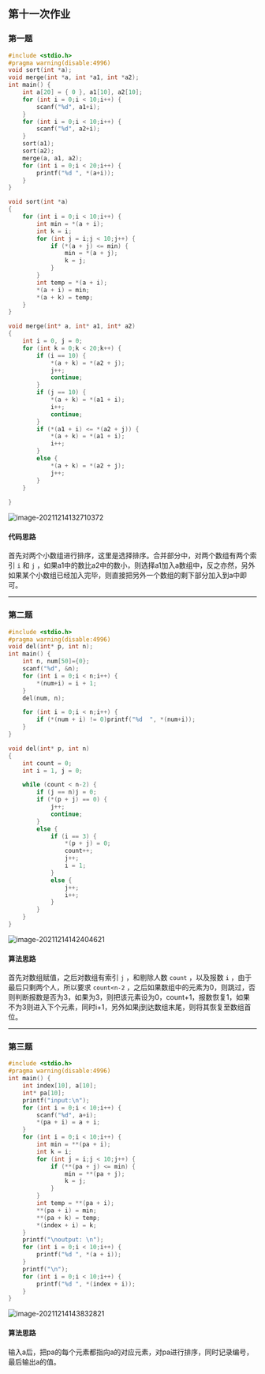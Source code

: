 ## 第十一次作业

### 第一题

```c
#include <stdio.h>
#pragma warning(disable:4996)
void sort(int *a);
void merge(int *a, int *a1, int *a2);
int main() {
	int a[20] = { 0 }, a1[10], a2[10];
	for (int i = 0;i < 10;i++) {
		scanf("%d", a1+i);
	}
	for (int i = 0;i < 10;i++) {
		scanf("%d", a2+i);
	}
	sort(a1);
	sort(a2);
	merge(a, a1, a2);
	for (int i = 0;i < 20;i++) {
		printf("%d ", *(a+i));
	}
}

void sort(int *a)
{
	for (int i = 0;i < 10;i++) {
		int min = *(a + i);
		int k = i;
		for (int j = i;j < 10;j++) {
			if (*(a + j) <= min) {
				min = *(a + j);
				k = j;
			}
		}
		int temp = *(a + i);
		*(a + i) = min;
		*(a + k) = temp;
	}
}

void merge(int* a, int* a1, int* a2)
{
	int i = 0, j = 0;
	for (int k = 0;k < 20;k++) {
		if (i == 10) {
			*(a + k) = *(a2 + j);
			j++;
			continue;
		}
		if (j == 10) {
			*(a + k) = *(a1 + i);
			i++;
			continue;
		}
		if (*(a1 + i) <= *(a2 + j)) {
			*(a + k) = *(a1 + i);
			i++;
		}
		else {
			*(a + k) = *(a2 + j);
			j++;
		}
	}
	
}

```

![image-20211214132710372](C:\Users\Lenovo\AppData\Roaming\Typora\typora-user-images\image-20211214132710372.png)

#### 代码思路

首先对两个小数组进行排序，这里是选择排序。合并部分中，对两个数组有两个索引 ``i`` 和 ``j`` ，如果a1中的数比a2中的数小，则选择a1加入a数组中，反之亦然，另外如果某个小数组已经加入完毕，则直接把另外一个数组的剩下部分加入到a中即可。

---------

### 第二题

```c
#include <stdio.h>
#pragma warning(disable:4996)
void del(int* p, int n);
int main() {
	int n, num[50]={0};
	scanf("%d", &n);
	for (int i = 0;i < n;i++) {
		*(num+i) = i + 1;
	}
	del(num, n);

	for (int i = 0;i < n;i++) {
		if (*(num + i) != 0)printf("%d  ", *(num+i));
	}
}

void del(int* p, int n)
{
	int count = 0;
	int i = 1, j = 0;

	while (count < n-2) {
		if (j == n)j = 0;
		if (*(p + j) == 0) {
			j++;
			continue;
		}
		else {
			if (i == 3) {
				*(p + j) = 0;
				count++;
				j++;
				i = 1;
			}
			else {
				j++;
				i++;
			}
		}
	}
}

```

![image-20211214142404621](C:\Users\Lenovo\AppData\Roaming\Typora\typora-user-images\image-20211214142404621.png)

#### 算法思路

首先对数组赋值，之后对数组有索引 ``j`` ，和剔除人数 ``count`` ，以及报数 ``i`` ，由于最后只剩两个人，所以要求 ``count<n-2`` ，之后如果数组中的元素为0，则跳过，否则判断报数是否为3，如果为3，则把该元素设为0，count+1，报数恢复1，如果不为3则进入下个元素，同时i+1，另外如果j到达数组末尾，则将其恢复至数组首位。

-----------

### 第三题

```c
#include <stdio.h>
#pragma warning(disable:4996)
int main() {
	int index[10], a[10];
	int* pa[10];
	printf("input:\n");
	for (int i = 0;i < 10;i++) {
		scanf("%d", a+i);
		*(pa + i) = a + i;
	}
	for (int i = 0;i < 10;i++) {
		int min = **(pa + i);
		int k = i;
		for (int j = i;j < 10;j++) {
			if (**(pa + j) <= min) {
				min = **(pa + j);
				k = j;
			}
		}
		int temp = **(pa + i);
		**(pa + i) = min;
		**(pa + k) = temp;
		*(index + i) = k;
	}
	printf("\noutput: \n");
	for (int i = 0;i < 10;i++) {
		printf("%d ", *(a + i));
	}
	printf("\n");
	for (int i = 0;i < 10;i++) {
		printf("%d ", *(index + i));
	}
}
```

![image-20211214143832821](C:\Users\Lenovo\AppData\Roaming\Typora\typora-user-images\image-20211214143832821.png)

#### 算法思路

输入a后，把pa的每个元素都指向a的对应元素，对pa进行排序，同时记录编号，最后输出a的值。